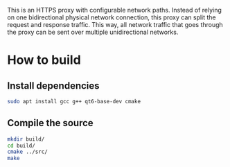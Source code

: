 This is an HTTPS proxy with configurable network paths. Instead of relying on one bidirectional physical network connection, this proxy can split the request and response traffic. This way, all network traffic that goes through the proxy can be sent over multiple unidirectional networks.

# How to build

## Install dependencies

```sh
sudo apt install gcc g++ qt6-base-dev cmake
```

## Compile the source

```sh
mkdir build/
cd build/
cmake ../src/
make
```

